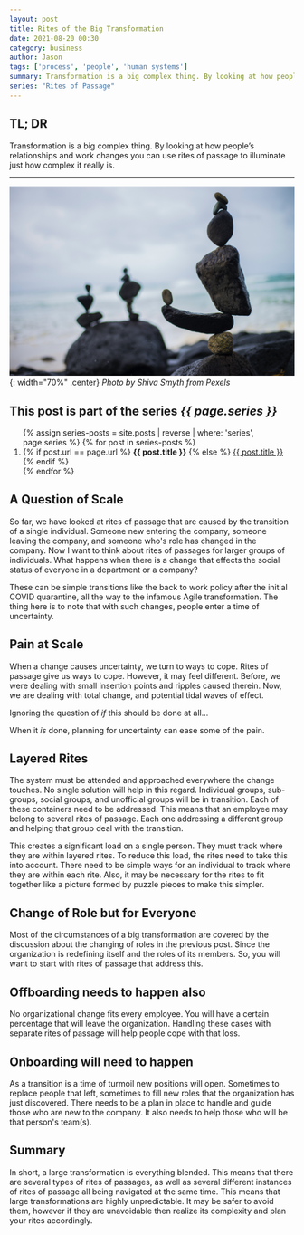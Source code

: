 ```yaml
---
layout: post
title: Rites of the Big Transformation
date: 2021-08-20 00:30
category: business
author: Jason
tags: ['process', 'people', 'human systems']
summary: Transformation is a big complex thing. By looking at how people’s relationships and work changes you can use rites of passage to illuminate just how complex it really is.
series: "Rites of Passage"
---
```


## TL; DR

Transformation is a big complex thing. By looking at how people’s relationships and work changes you can use rites of passage to illuminate just how complex it really is.

---

![Balancing Stones](/assets/img/posts/2021/08/pexels-shiva-smyth-1051449.jpg){: width="70%" .center}
_Photo by Shiva Smyth from Pexels_

<aside class="series">
  <h2>This post is part of the series <em>{{ page.series }}</em></h2>
  <ol>
    {% assign series-posts = site.posts | reverse | where: 'series', page.series %}
    {% for post in series-posts %}
    <li>
      {% if post.url == page.url %}
      <strong>{{ post.title }}</strong>
      {% else %}
      <a href="{{ site.baseurl }}{{ post.url }}">{{ post.title }}</a>
      {% endif %}
    </li>
    {% endfor %}
  </ol>
</aside>

## A Question of Scale

So far, we have looked at rites of passage that are caused by the transition of a single individual. Someone new entering the company, someone leaving the company, and someone who's role has changed in the company. Now I want to think about rites of passages for larger groups of individuals. What happens when there is a change that effects the social status of everyone in a department or a company?

These can be simple transitions like the back to work policy after the initial COVID quarantine, all the way to the infamous Agile transformation. The thing here is to note that with such changes, people enter a time of uncertainty.

## Pain at Scale

When a change causes uncertainty, we turn to ways to cope. Rites of passage give us ways to cope. However, it may feel different. Before, we were dealing with small insertion points and ripples caused therein. Now, we are dealing with total change, and potential tidal waves of effect.

Ignoring the question of _if_ this should be done at all...

When it _is_ done, planning for uncertainty can ease some of the pain. 

## Layered Rites

The system must be attended and approached everywhere the change touches. No single solution will help in this regard. Individual groups, sub-groups, social groups, and unofficial groups will be in transition. Each of these containers need to be addressed. This means that an employee may belong to several rites of passage. Each one addressing a different group and helping that group deal with the transition.

This creates a significant load on a single person. They must track where they are within layered rites. To reduce this load, the rites need to take this into account. There need to be simple ways for an individual to track where they are within each rite. Also, it may be necessary for the rites to fit together like a picture formed by puzzle pieces to make this simpler.

## Change of Role but for Everyone

Most of the circumstances of a big transformation are covered by the discussion about the changing of roles in the previous post. Since the organization is redefining itself and the roles of its members. So, you will want to start with rites of passage that address this.

## Offboarding needs to happen also

No organizational change fits every employee. You will have a certain percentage that will leave the organization. Handling these cases with separate rites of passage will help people cope with that loss.

## Onboarding will need to happen

As a transition is a time of turmoil new positions will open. Sometimes to replace people that left, sometimes to fill new roles that the organization has just discovered. There needs to be a plan in place to handle and guide those who are new to the company. It also needs to help those who will be that person's team(s).

## Summary

In short, a large transformation is everything blended. This means that there are several types of rites of passages, as well as several different instances of rites of passage all being navigated at the same time. This means that large transformations are highly unpredictable. It may be safer to avoid them, however if they are unavoidable then realize its complexity and plan your rites accordingly.
